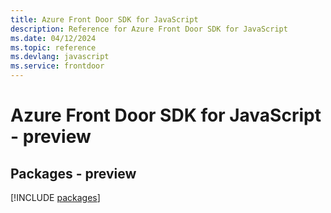 ```yaml
---
title: Azure Front Door SDK for JavaScript
description: Reference for Azure Front Door SDK for JavaScript
ms.date: 04/12/2024
ms.topic: reference
ms.devlang: javascript
ms.service: frontdoor
---
```

# Azure Front Door SDK for JavaScript - preview
## Packages - preview
[!INCLUDE [packages](front-door-index.md)]
